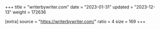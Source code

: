 +++
title = "writerbywriter.com"
date = "2023-01-31"
updated = "2023-12-13"
weight = 172636

[extra]
source = "https://writerbywriter.com/"
ratio = 4
size = 169
+++

